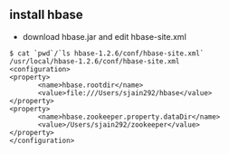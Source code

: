 ## install hbase 
 - download hbase.jar and edit hbase-site.xml
 ```
$ cat `pwd`/`ls hbase-1.2.6/conf/hbase-site.xml`
/usr/local/hbase-1.2.6/conf/hbase-site.xml
<configuration>
<property>
        <name>hbase.rootdir</name>
        <value>file:///Users/sjain292/hbase</value>
</property>
<property>
        <name>hbase.zookeeper.property.dataDir</name>
        <value>/Users/sjain292/zookeeper</value>
</property>
</configuration>
 ```
